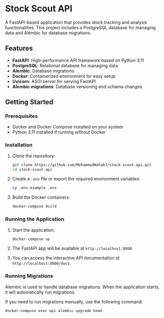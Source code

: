 # Stock Scout API

A FastAPI-based application that provides stock tracking and analysis functionalities. This project includes a PostgreSQL database for managing data and Alembic for database migrations.

## Features

- **FastAPI**: High-performance API framework based on Python 3.11
- **PostgreSQL**: Relational database for managing data
- **Alembic**: Database migrations
- **Docker**: Containerized environment for easy setup
- **Uvicorn**: ASGI server for serving FastAPI
- **Alembic migrations**: Database versioning and schema changes

## Getting Started

### Prerequisites

- Docker and Docker Compose installed on your system
- Python 3.11 installed if running without Docker

### Installation

1. Clone the repository:

    ```bash
    git clone https://github.com/MohammadWahabJ/stock-scout-api.git
    cd stock-scout-api
    ```

2. Create a `.env` file or export the required environment variables:

    ```bash
    cp .env.example .env
    ```
3. Build the Docker containers:

    ```bash
    docker-compose build

### Running the Application

1. Start the application:

    ```bash
    docker-compose up
    ```

2. The FastAPI app will be available at `http://localhost:8000`.

3. You can access the interactive API documentation at `http://localhost:8000/docs`.

### Running Migrations

Alembic is used to handle database migrations. When the application starts, it will automatically run migrations.

If you need to run migrations manually, use the following command:

```bash
docker-compose exec api alembic upgrade head   
```
